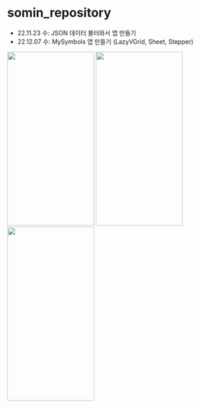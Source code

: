 # somin_repository
- 22.11.23 수: JSON 데이터 불러와서 앱 만들기
- 22.12.07 수: MySymbols 앱 만들기 (LazyVGrid, Sheet, Stepper)
<div>
<img src="https://user-images.githubusercontent.com/114223423/206182811-8c6f92a4-a055-44a2-82b0-6a2b1561af28.png" width="200" height="400">
<img src="https://user-images.githubusercontent.com/114223423/206182936-58c2a646-52b4-4b9b-9752-02d94d2536b3.png" width="200" height="400">
<img src="https://user-images.githubusercontent.com/114223423/206182966-de97bdd3-6616-431d-becb-d0b33baeab42.png" width="200" height="400">
</div>
